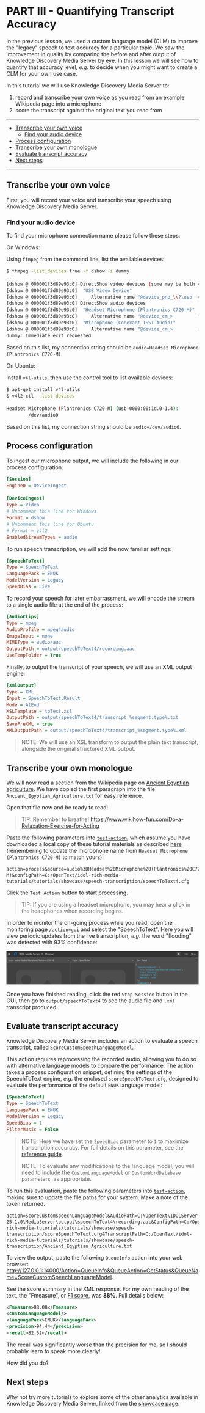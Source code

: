 # PART III - Quantifying Transcript Accuracy

In the previous lesson, we used a custom language model (CLM) to improve the "legacy" speech to text accuracy for a particular topic.  We saw the improvement in quality by comparing the before and after output of Knowledge Discovery Media Server by eye.  In this lesson we will see how to quantify that accuracy level, *e.g.* to decide when you might want to create a CLM for your own use case.

In this tutorial we will use Knowledge Discovery Media Server to:

1. record and transcribe your own voice as you read from an example Wikipedia page into a microphone
1. score the transcript against the original text you read from

---

- [Transcribe your own voice](#transcribe-your-own-voice)
  - [Find your audio device](#find-your-audio-device)
- [Process configuration](#process-configuration)
- [Transcribe your own monologue](#transcribe-your-own-monologue)
- [Evaluate transcript accuracy](#evaluate-transcript-accuracy)
- [Next steps](#next-steps)

---

## Transcribe your own voice

First, you will record your voice and transcribe your speech using Knowledge Discovery Media Server.  

### Find your audio device

To find your microphone connection name please follow these steps:

On Windows:

Using `ffmpeg` from the command line, list the available devices:

```sh
$ ffmpeg -list_devices true -f dshow -i dummy
...
[dshow @ 000001f3d89e93c0] DirectShow video devices (some may be both video and audio devices)
[dshow @ 000001f3d89e93c0]  "USB Video Device"
[dshow @ 000001f3d89e93c0]     Alternative name "@device_pnp_\\?\usb  #vid_04f2&    pid_b5ee&>     mi_00#6&244de3b&0&0000#{65e8773d-8f56-11d0-a3b9-00a0c9223196}\global" 
[dshow @ 000001f3d89e93c0] DirectShow audio devices
[dshow @ 000001f3d89e93c0]  "Headset Microphone (Plantronics C720-M)"
[dshow @ 000001f3d89e93c0]     Alternative name "@device_cm_>         {33D9A762-90C8-11D0-BD43-00A0C911CE86}\wave_{465A54BD-F5FC-4B9A-9EC8-1C310C728109}"
[dshow @ 000001f3d89e93c0]  "Microphone (Conexant ISST Audio)"
[dshow @ 000001f3d89e93c0]     Alternative name "@device_cm_>         {33D9A762-90C8-11D0-BD43-00A0C911CE86}\wave_{7FD05CD2-493B-49AA-BFE2-C091EB64D594}"
dummy: Immediate exit requested
```

Based on this list, my connection string should be `audio=Headset Microphone (Plantronics C720-M)`.

On Ubuntu:

Install `v4l-utils`, then use the control tool to list available devices:

```sh
$ apt-get install v4l-utils
$ v4l2-ctl --list-devices

Headset Microphone (Plantronics C720-M) (usb-0000:00:1d.0-1.4):
        /dev/audio0
```

Based on this list, my connection string should be `audio=/dev/audio0`.

## Process configuration

To ingest our microphone output, we will include the following in our process configuration:

```ini
[Session]
Engine0 = DeviceIngest

[DeviceIngest]
Type = Video
# Uncomment this line for Windows
Format = dshow
# Uncomment this line for Ubuntu
# Format = v4l2
EnabledStreamTypes = audio
```

To run speech transcription, we will add the now familiar settings:

```ini
[SpeechToText]
Type = SpeechToText
LanguagePack = ENUK
ModelVersion = Legacy
SpeedBias = Live
```

To record your speech for later embarrassment, we will encode the stream to a single audio file at the end of the process:

```ini
[AudioClips]
Type = mpeg
AudioProfile = mpeg4audio
ImageInput = none
MIMEType = audio/aac
OutputPath = output/speechToText4/recording.aac
UseTempFolder = True
```

Finally, to output the transcript of your speech, we will use an XML output engine:

```ini
[XmlOutput]
Type = XML
Input = SpeechToText.Result
Mode = AtEnd
XSLTemplate = toText.xsl
OutputPath = output/speechToText4/transcript_%segment.type%.txt
SavePreXML = true
XMLOutputPath = output/speechToText4/transcript_%segment.type%.xml
```

> NOTE: We will use an XSL transform to output the plain text transcript, alongside the original structured XML output.

## Transcribe your own monologue

We will now read a section from the Wikipedia page on [Ancient Egyptian agriculture](https://en.wikipedia.org/wiki/Ancient_Egyptian_agriculture).  We have copied the first paragraph into the file `Ancient_Egyptian_Agriculture.txt` for easy reference.  

Open that file now and be ready to read!

> TIP: Remember to breathe! <https://www.wikihow-fun.com/Do-a-Relaxation-Exercise-for-Acting>

Paste the following parameters into [`test-action`](http://127.0.0.1:14000/a=admin#page/console/test-action), which assume you have downloaded a local copy of these tutorial materials as described [here](../../setup/SETUP.md#obtaining-tutorial-materials) (remembering to update the microphone name from `Headset Microphone (Plantronics C720-M)` to match yours):

```url
action=process&source=audio%3DHeadset%20Microphone%20(Plantronics%20C720-M)&configPath=C:/OpenText/idol-rich-media-tutorials/tutorials/showcase/speech-transcription/speechToText4.cfg
```

Click the `Test Action` button to start processing.

> TIP: If you are using a headset microphone, you may hear a click in the headphones when recording begins.

In order to monitor the on-going process while you read, open the monitoring page [`/action=gui`](http://127.0.0.1:14000/a=gui#/monitor) and select the "SpeechToText".  Here you will view periodic updates from the live transcription, *e.g.* the word "flooding" was detected with 93% confidence:

![live-transcription](./figs/live-transcription.png)

Once you have finished reading, click the red `Stop Session` button in the GUI, then go to `output/speechToText4` to see the audio file and `.xml` transcript produced.

## Evaluate transcript accuracy

Knowledge Discovery Media Server includes an action to evaluate a speech transcript, called [`ScoreCustomSpeechLanguageModel`](https://www.microfocus.com/documentation/idol/knowledge-discovery-25.1/MediaServer_25.1_Documentation/Help/Content/Actions/Training/ScoreCustomSpeechLanguageModel.htm).  

This action requires reprocessing the recorded audio, allowing you to do so with alternative language models to compare the performance. The action takes a process configuration snippet, defining the settings of the SpeechToText engine, *e.g.* the enclosed `scoreSpeechToText.cfg`, designed to evaluate the performance of the default `ENUK` language model:

```ini
[SpeechToText]
Type = SpeechToText
LanguagePack = ENUK
ModelVersion = Legacy
SpeedBias = 1
FilterMusic = False
```

> NOTE: Here we have set the `SpeedBias` parameter to `1` to maximize transcription accuracy.  For full details on this parameter, see the [reference guide](https://www.microfocus.com/documentation/idol/knowledge-discovery-25.1/MediaServer_25.1_Documentation/Help/Content/Configuration/Analysis/SpeechToText/SpeedBias.htm).
>
> NOTE: To evaluate any modifications to the language model, you will need to include the `CustomLanguageModel` or `CustomWordDatabase` parameters, as appropriate.

To run this evaluation, paste the following parameters into [`test-action`](http://127.0.0.1:14000/a=admin#page/console/test-action), making sure to update the file paths for your system. Make a note of the token returned.

```url
action=ScoreCustomSpeechLanguageModel&AudioPath=C:\OpenText\IDOLServer-25.1.0\MediaServer\output\speechToText4\recording.aac&ConfigPath=C:/OpenText/idol-rich-media-tutorials/tutorials/showcase/speech-transcription/scoreSpeechToText.cfg&TranscriptPath=C:/OpenText/idol-rich-media-tutorials/tutorials/showcase/speech-transcription/Ancient_Egyptian_Agriculture.txt
```

To view the output, paste the following `QueueInfo` action into your web browser: <http://127.0.0.1:14000/Action=QueueInfo&QueueAction=GetStatus&QueueName=ScoreCustomSpeechLanguageModel>.

See the score summary in the XML response.  For my own reading of the text, the "Fmeasure", or [F1 score](https://en.wikipedia.org/wiki/Precision_and_recall), was __88%__.  Full details below:

```xml
<Fmeasure>88.08</Fmeasure>
<customLanguageModel/>
<languagePack>ENUK</languagePack>
<precision>94.44</precision>
<recall>82.52</recall>
```

The recall was significantly worse than the precision for me, so I should probably learn to speak more clearly!  

How did you do?

## Next steps

Why not try more tutorials to explore some of the other analytics available in Knowledge Discovery Media Server, linked from the [showcase page](../README.md).
